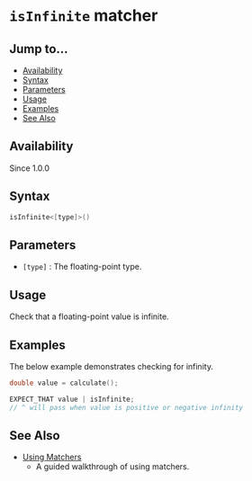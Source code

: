# `isInfinite` matcher

## Jump to...
- [Availability](#Availability)
- [Syntax](#Syntax)
- [Parameters](#Parameters)
- [Usage](#Usage)
- [Examples](#Examples)
- [See Also](#See-Also)

## Availability
Since 1.0.0

## Syntax
``` C++
isInfinite<[type]>()
```

## Parameters

- `[type]` : The floating-point type.

## Usage

Check that a floating-point value is infinite.

## Examples

The below example demonstrates checking for infinity.
``` C++
double value = calculate();

EXPECT_THAT value | isInfinite;
// ^ will pass when value is positive or negative infinity
```

## See Also

- [Using Matchers](../../Tutorials/Using-Matchers.md)
  - A guided walkthrough of using matchers.
